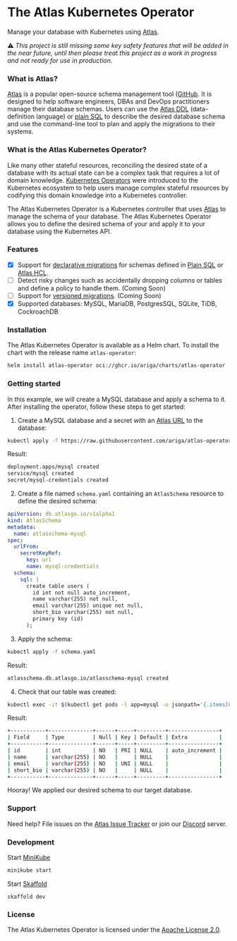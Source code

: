 # The Atlas Kubernetes Operator

Manage your database with Kubernetes using [Atlas](https://atlasgo.io).

⚠️ _This project is still missing some key safety features that will be added in the near future, 
until then please treat this project as a work in progress and not ready for use in production._

### What is Atlas? 

[Atlas](https://atlasgo.io) is a popular open-source schema management tool ([GitHub](https://github.com/ariga/atlas).
It is designed to help software engineers, DBAs and DevOps practitioners manage their database schemas. 
Users can use the [Atlas DDL](https://atlasgo.io/atlas-schema/sql-resources) (data-definition language)
or [plain SQL](https://atlasgo.io/declarative/apply#sql-schema) to describe the desired database 
schema and use the command-line tool to plan and apply the migrations to their systems.

### What is the Atlas Kubernetes Operator?

Like many other stateful resources, reconciling the desired state of a database with its actual state
can be a complex task that requires a lot of domain knowledge. [Kubernetes Operators](https://kubernetes.io/docs/concepts/extend-kubernetes/operator/)
were introduced to the Kubernetes ecosystem to help users manage complex stateful resources by codifying 
this domain knowledge into a Kubernetes controller.

The Atlas Kubernetes Operator is a Kubernetes controller that uses [Atlas](https://atlasgo.io) to manage
the schema of your database. The Atlas Kubernetes Operator allows you to define the desired schema of your
and apply it to your database using the Kubernetes API.

### Features

- [x] Support for [declarative migrations](https://atlasgo.io/concepts/declarative-vs-versioned#declarative-migrations)
  for schemas defined in [Plain SQL](https://atlasgo.io/declarative/apply#sql-schema) or 
  [Atlas HCL](https://atlasgo.io/concepts/declarative-vs-versioned#declarative-migrations).
- [ ] Detect risky changes such as accidentally dropping columns or tables and define a policy to handle them. (Coming Soon)   
- [ ] Support for [versioned migrations](https://atlasgo.io/concepts/declarative-vs-versioned#versioned-migrations). (Coming Soon)
- [X] Supported databases: MySQL, MariaDB, PostgresSQL, SQLite, TiDB, CockroachDB

### Installation

The Atlas Kubernetes Operator is available as a Helm chart. To install the chart with the release name `atlas-operator`:

```bash
helm install atlas-operator oci://ghcr.io/ariga/charts/atlas-operator
```

### Getting started

In this example, we will create a MySQL database and apply a schema to it. After installing the
operator, follow these steps to get started:

1. Create a MySQL database and a secret with an [Atlas URL](https://atlasgo.io/concepts/url)
  to the database:

  ```bash
  kubectl apply -f https://raw.githubusercontent.com/ariga/atlas-operator/master/config/integration/mysql.yaml
  ```
  
  Result:
  
  ```bash
  deployment.apps/mysql created
  service/mysql created
  secret/mysql-credentials created
  ```

2. Create a file named `schema.yaml` containing an `AtlasSchema` resource to define the desired schema:

  ```yaml
  apiVersion: db.atlasgo.io/v1alpha1
  kind: AtlasSchema
  metadata:
    name: atlasschema-mysql
  spec:
    urlFrom:
      secretKeyRef:
        key: url
        name: mysql-credentials
    schema:
      sql: |
        create table users (
          id int not null auto_increment,
          name varchar(255) not null,
          email varchar(255) unique not null,
          short_bio varchar(255) not null,
          primary key (id)
        );
  ```

3. Apply the schema:

  ```bash
  kubectl apply -f schema.yaml
  ```
  
  Result:
  ```bash
  atlasschema.db.atlasgo.io/atlasschema-mysql created
  ```

4. Check that our table was created:

  ```bash
  kubectl exec -it $(kubectl get pods -l app=mysql -o jsonpath='{.items[0].metadata.name}') -- mysql -uroot -ppass -e "describe myapp.users"
  ```
  
  Result:
  
  ```bash
  +-----------+--------------+------+-----+---------+----------------+
  | Field     | Type         | Null | Key | Default | Extra          |
  +-----------+--------------+------+-----+---------+----------------+
  | id        | int          | NO   | PRI | NULL    | auto_increment |
  | name      | varchar(255) | NO   |     | NULL    |                |
  | email     | varchar(255) | NO   | UNI | NULL    |                |
  | short_bio | varchar(255) | NO   |     | NULL    |                |
  +-----------+--------------+------+-----+---------+----------------+
  ```
  
  Hooray! We applied our desired schema to our target database.

### Support

Need help? File issues on the [Atlas Issue Tracker](https://githb.com/ariga/atlas/issues) or join
our [Discord](https://discord.gg/zZ6sWVg6NT) server.

### Development

Start [MiniKube](https://minikube.sigs.k8s.io/docs/start/)

```bash
minikube start
```

Start [Skaffold](https://skaffold.dev/)
```
skaffold dev
```

### License

The Atlas Kubernetes Operator is licensed under the [Apache License 2.0](LICENSE).